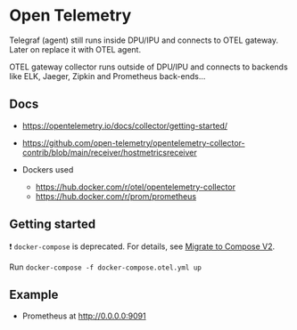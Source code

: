 # Open Telemetry

Telegraf (agent) still runs inside DPU/IPU and connects to OTEL gateway. Later on replace it with OTEL agent.

OTEL gateway collector runs outside of DPU/IPU and connects to backends like ELK, Jaeger, Zipkin and Prometheus back-ends...

## Docs

* <https://opentelemetry.io/docs/collector/getting-started/>
* <https://github.com/open-telemetry/opentelemetry-collector-contrib/blob/main/receiver/hostmetricsreceiver>

* Dockers used
  * <https://hub.docker.com/r/otel/opentelemetry-collector>
  * <https://hub.docker.com/r/prom/prometheus>

## Getting started

:exclamation: `docker-compose` is deprecated. For details, see [Migrate to Compose V2](https://docs.docker.com/compose/migrate/).

Run `docker-compose -f docker-compose.otel.yml up`

## Example

* Prometheus at <http://0.0.0.0:9091>
